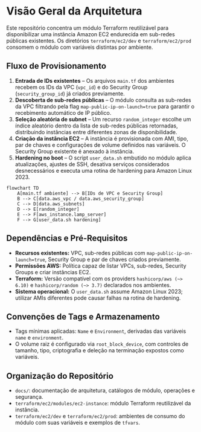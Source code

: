 # Visão Geral da Arquitetura

Este repositório concentra um módulo Terraform reutilizável para disponibilizar uma instância Amazon EC2 endurecida em sub-redes públicas existentes. Os diretórios `terraform/ec2/dev` e `terraform/ec2/prod` consomem o módulo com variáveis distintas por ambiente.

## Fluxo de Provisionamento

1. **Entrada de IDs existentes** – Os arquivos `main.tf` dos ambientes recebem os IDs da VPC (`vpc_id`) e do Security Group (`security_group_id`) já criados previamente.
2. **Descoberta de sub-redes públicas** – O módulo consulta as sub-redes da VPC filtrando pela flag `map-public-ip-on-launch=true` para garantir o recebimento automático de IP público.
3. **Seleção aleatória de subnet** – Um recurso `random_integer` escolhe um índice aleatório dentro da lista de sub-redes públicas retornadas, distribuindo instâncias entre diferentes zonas de disponibilidade.
4. **Criação da instância EC2** – A instância é provisionada com AMI, tipo, par de chaves e configurações de volume definidos nas variáveis. O Security Group existente é anexado à instância.
5. **Hardening no boot** – O script `user_data.sh` embutido no módulo aplica atualizações, ajustes de SSH, desativa serviços considerados desnecessários e executa uma rotina de hardening para Amazon Linux 2023.

```mermaid
flowchart TD
    A[main.tf ambiente] --> B[IDs de VPC e Security Group]
    B --> C[data.aws_vpc / data.aws_security_group]
    C --> D[data.aws_subnets]
    D --> E[random_integer]
    E --> F[aws_instance.lamp_server]
    F --> G[user_data.sh hardening]
```

## Dependências e Pré-Requisitos

- **Recursos existentes:** VPC, sub-redes públicas com `map-public-ip-on-launch=true`, Security Group e par de chaves criados previamente.
- **Permissões AWS:** Política capaz de listar VPCs, sub-redes, Security Groups e criar instâncias EC2.
- **Terraform:** Versão compatível com os providers `hashicorp/aws (~> 6.10)` e `hashicorp/random (~> 3.7)` declarados nos ambientes.
- **Sistema operacional:** O `user_data.sh` assume Amazon Linux 2023; utilizar AMIs diferentes pode causar falhas na rotina de hardening.

## Convenções de Tags e Armazenamento

- Tags mínimas aplicadas: `Name` e `Environment`, derivadas das variáveis `name` e `environment`.
- O volume raiz é configurado via `root_block_device`, com controles de tamanho, tipo, criptografia e deleção na terminação expostos como variáveis.

## Organização do Repositório

- `docs/`: documentação de arquitetura, catálogos de módulo, operações e segurança.
- `terraform/ec2/modules/ec2-instance`: módulo Terraform reutilizável da instância.
- `terraform/ec2/dev` e `terraform/ec2/prod`: ambientes de consumo do módulo com suas variáveis e exemplos de `tfvars`.
